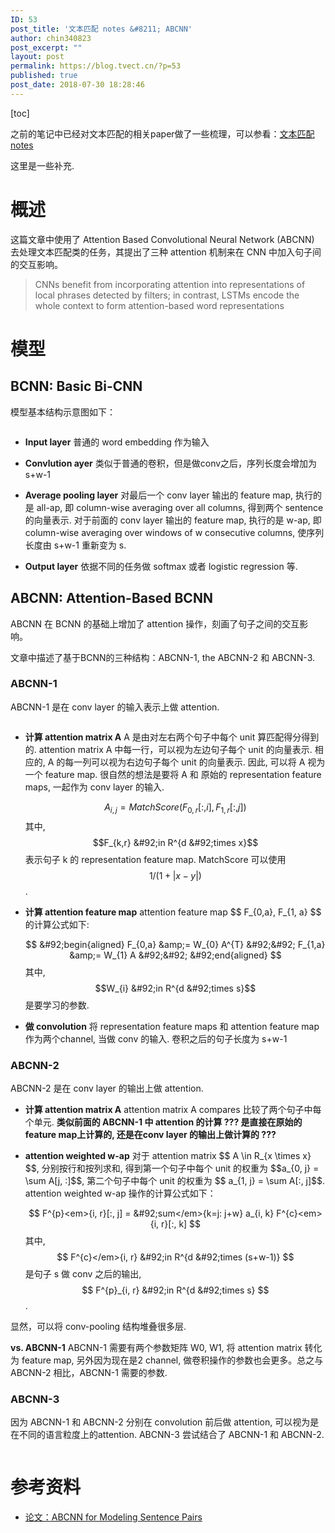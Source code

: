 ```yaml
---
ID: 53
post_title: '文本匹配 notes &#8211; ABCNN'
author: chin340823
post_excerpt: ""
layout: post
permalink: https://blog.tvect.cn/?p=53
published: true
post_date: 2018-07-30 18:28:46
---
```

[toc]

之前的笔记中已经对文本匹配的相关paper做了一些梳理，可以参看：<a href="http://blog.tvect.cc/2018/07/05/%E6%96%87%E6%9C%AC%E5%8C%B9%E9%85%8D-notes/">文本匹配 notes</a>

这里是一些补充.

<!--more-->

<h1>概述</h1>

这篇文章中使用了 Attention Based Convolutional Neural Network (ABCNN) 去处理文本匹配类的任务，其提出了三种 attention 机制来在 CNN 中加入句子间的交互影响。

<blockquote>
  CNNs benefit from incorporating attention into representations of local phrases detected by filters; in contrast, LSTMs encode the whole context to form attention-based word representations
</blockquote>

<h1>模型</h1>

<h2>BCNN: Basic Bi-CNN</h2>

模型基本结构示意图如下：

<img src="http://blog.tvect.cc/wp-content/uploads/2018/07/bcnn.png" alt="" />

<ul>
<li><strong>Input layer</strong>
普通的 word embedding 作为输入</p></li>
<li><p><strong>Convlution ayer</strong>
类似于普通的卷积，但是做conv之后，序列长度会增加为 s+w-1</p></li>
<li><p><strong>Average pooling layer</strong>
对最后一个 conv layer 输出的 feature map, 执行的是 all-ap, 即 column-wise averaging over all columns, 得到两个 sentence 的向量表示.
对于前面的 conv layer 输出的 feature map, 执行的是 w-ap, 即 column-wise averaging over windows of w consecutive columns, 使序列长度由 s+w-1 重新变为 s.</p></li>
<li><p><strong>Output layer</strong>
依据不同的任务做 softmax 或者 logistic regression 等.</p></li>
</ul>

<h2>ABCNN: Attention-Based BCNN</h2>

<p>ABCNN 在 BCNN 的基础上增加了 attention 操作，刻画了句子之间的交互影响。

文章中描述了基于BCNN的三种结构：ABCNN-1, the ABCNN-2 和 ABCNN-3.

<h3>ABCNN-1</h3>

ABCNN-1 是在 conv layer 的输入表示上做 attention.

<img src="http://blog.tvect.cc/wp-content/uploads/2018/07/abcnn-1.png" alt="" />

<ul>
<li><strong>计算 attention matrix A</strong>
A 是由对左右两个句子中每个 unit 算匹配得分得到的.
attention matrix A 中每一行，可以视为左边句子每个 unit 的向量表示. 相应的, A 的每一列可以视为右边句子每个 unit 的向量表示. 因此, 可以将 A 视为一个 feature map. 很自然的想法是要将 A 和 原始的 representation feature maps, 一起作为 conv layer 的输入.

$$
A_{i, j} = MatchScore(F_{0,r}[:, i], F_{1,r}[:, j])
$$
其中, $$F_{k,r} &#92;in R^{d &#92;times  x}$$ 表示句子 k 的 representation feature map.
MatchScore 可以使用 $$1/(1+|x-y|)$$.</p></li>
<li><p><strong>计算 attention feature map</strong>
attention feature map $$ F_{0,a}, F_{1, a} $$ 的计算公式如下:

$$
&#92;begin{aligned}
F_{0,a} &amp;= W_{0} A^{T} &#92;&#92;
F_{1,a} &amp;= W_{1} A &#92;&#92;
&#92;end{aligned}
$$
其中, $$W_{i} &#92;in R^{d &#92;times s}$$ 是要学习的参数.</p></li>
<li><p><strong>做 convolution</strong>
将 representation feature maps 和 attention feature map 作为两个channel, 当做 conv 的输入. 卷积之后的句子长度为 s+w-1</p></li>
</ul>

<h3>ABCNN-2</h3>

<p>ABCNN-2 是在 conv layer 的输出上做 attention.

<img src="http://blog.tvect.cc/wp-content/uploads/2018/07/abcnn-2.png" alt="" />

<ul>
<li><strong>计算 attention matrix A</strong>
attention matrix A compares 比较了两个句子中每个单元.
<strong>类似前面的 ABCNN-1 中 attention 的计算 ??? 是直接在原始的feature map上计算的, 还是在conv layer 的输出上做计算的 ???</strong></p></li>
<li><p><strong>attention weighted w-ap</strong>
对于 attention matrix $$ A &#92;in R_{x &#92;times x} $$, 分别按行和按列求和, 得到第一个句子中每个 unit 的权重为 $$a_{0, j} = &#92;sum A[j, :]$$, 第二个句子中每个 unit 的权重为 $$ a_{1, j} = &#92;sum A[:, j]$$.
attention weighted w-ap 操作的计算公式如下：

$$
F^{p}<em>{i, r}[:, j] = &#92;sum</em>{k=j: j+w} a_{i, k} F^{c}<em>{i, r}[:, k]
$$
其中, $$ F^{c}</em>{i, r} &#92;in R^{d &#92;times (s+w-1)} $$ 是句子 s 做 conv 之后的输出, $$ F^{p}_{i, r} &#92;in R^{d &#92;times s} $$.</p></li>
</ul>

<p>显然，可以将 conv-pooling 结构堆叠很多层.

<strong>vs. ABCNN-1</strong>
ABCNN-1 需要有两个参数矩阵 W0, W1, 将 attention matrix 转化为 feature map, 另外因为现在是2 channel, 做卷积操作的参数也会更多。总之与 ABCNN-2 相比，ABCNN-1 需要的参数.

<h3>ABCNN-3</h3>

因为 ABCNN-1 和 ABCNN-2 分别在 convolution 前后做 attention, 可以视为是在不同的语言粒度上的attention. ABCNN-3 尝试结合了 ABCNN-1 和 ABCNN-2.

<img src="http://blog.tvect.cc/wp-content/uploads/2018/07/abcnn-3.png" alt="" />

<h1>参考资料</h1>

<ul>
<li><a href="https://arxiv.org/abs/1512.05193">论文：ABCNN for Modeling Sentence Pairs</a></li>
</ul>